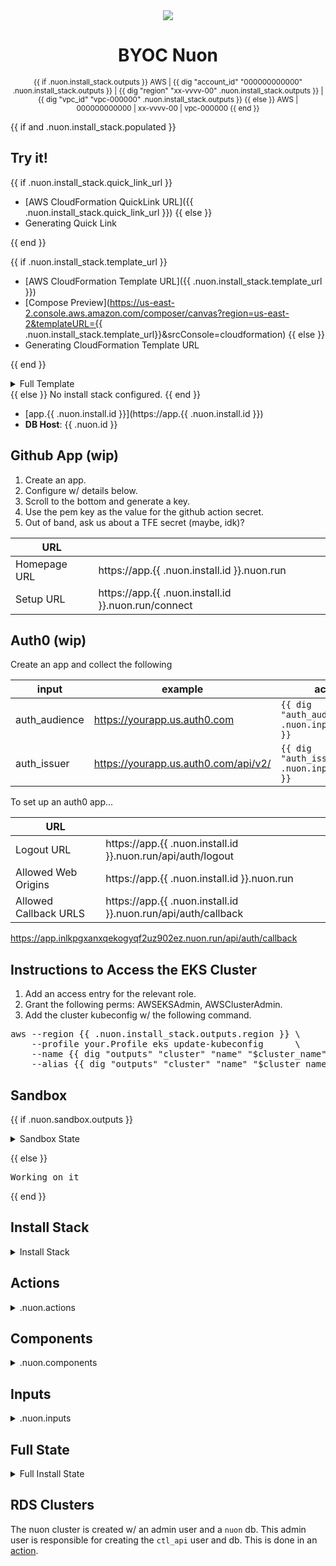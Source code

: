 <center>
  <img src="https://mintlify.s3-us-west-1.amazonaws.com/nuoninc/logo/dark.svg"/>
  <h1>BYOC Nuon</h1>
  <small>
{{ if .nuon.install_stack.outputs }}
AWS | {{ dig "account_id" "000000000000" .nuon.install_stack.outputs }} | {{ dig "region" "xx-vvvv-00" .nuon.install_stack.outputs }} | {{ dig "vpc_id" "vpc-000000" .nuon.install_stack.outputs }}
{{ else }}
AWS | 000000000000 | xx-vvvv-00 | vpc-000000
{{ end }}
  </small>
</center>

{{ if and .nuon.install_stack.populated }}

## Try it!

{{ if .nuon.install_stack.quick_link_url }}

- [AWS CloudFormation QuickLink URL]({{ .nuon.install_stack.quick_link_url }}) {{ else }}
- Generating Quick Link

{{ end }}

{{ if .nuon.install_stack.template_url }}

- [AWS CloudFormation Template URL]({{ .nuon.install_stack.template_url }})
- [Compose Preview](https://us-east-2.console.aws.amazon.com/composer/canvas?region=us-east-2&templateURL={{ .nuon.install_stack.template_url}}&srcConsole=cloudformation)
  {{ else }}
- Generating CloudFormation Template URL

{{ end }}

<details>
<summary>Full Template</summary>
{{ $template := .nuon.install_stack.template_json | fromJson }}
<pre>{{ $template | toPrettyJson }}</pre>
</details>
{{ else }}
No install stack configured.
{{ end }}

- [app.{{ .nuon.install.id }}](https://app.{{ .nuon.install.id }})
- **DB Host**: {{ .nuon.id }}

## Github App (wip)

1. Create an app.
2. Configure w/ details below.
3. Scroll to the bottom and generate a key.
4. Use the pem key as the value for the github action secret.
5. Out of band, ask us about a TFE secret (maybe, idk)?

| URL          |                                                     |
| ------------ | --------------------------------------------------- |
| Homepage URL | https://app.{{ .nuon.install.id }}.nuon.run         |
| Setup URL    | https://app.{{ .nuon.install.id }}.nuon.run/connect |

## Auth0 (wip)

Create an app and collect the following

| input         | example                              | actual                                              |
| ------------- | ------------------------------------ | --------------------------------------------------- |
| auth_audience | https://yourapp.us.auth0.com         | `{{ dig "auth_audience" "-" .nuon.inputs.inputs }}` |
| auth_issuer   | https://yourapp.us.auth0.com/api/v2/ | `{{ dig "auth_issuer" "-" .nuon.inputs.inputs }}`   |

To set up an auth0 app...

| URL                   |                                                               |
| --------------------- | ------------------------------------------------------------- |
| Logout URL            | https://app.{{ .nuon.install.id }}.nuon.run/api/auth/logout   |
| Allowed Web Origins   | https://app.{{ .nuon.install.id }}.nuon.run                   |
| Allowed Callback URLS | https://app.{{ .nuon.install.id }}.nuon.run/api/auth/callback |

https://app.inlkpgxanxqekogyqf2uz902ez.nuon.run/api/auth/callback

## Instructions to Access the EKS Cluster

1. Add an access entry for the relevant role.
2. Grant the following perms: AWSEKSAdmin, AWSClusterAdmin.
3. Add the cluster kubeconfig w/ the following command.

<pre>
aws --region {{ .nuon.install_stack.outputs.region }} \
    --profile your.Profile eks update-kubeconfig      \
    --name {{ dig "outputs" "cluster" "name" "$cluster_name" .nuon.sandbox }} \
    --alias {{ dig "outputs" "cluster" "name" "$cluster_name" .nuon.sandbox }}
</pre>

## Sandbox

{{ if .nuon.sandbox.outputs }}

<details>
<summary>Sandbox State</summary>
<pre class="json">{{ toPrettyJson .nuon.sandbox.outputs }}</pre>
</details>

{{ else }}

<pre>Working on it</pre>

{{ end }}

## Install Stack

<details>
  <summary>Install Stack</summary>
  <pre>{{ toPrettyJson .nuon.install_stack }}</pre>
</details>

## Actions

<details id="state">
<summary>.nuon.actions</summary>
<pre>{{ toPrettyJson .nuon.actions }}</pre>
</details>

## Components

<details id="state">
<summary>.nuon.components</summary>
<pre>{{ toPrettyJson .nuon.components }}</pre>
</details>

## Inputs

<details id="state">
<summary>.nuon.inputs</summary>
<pre>{{ toPrettyJson .nuon.inputs }}</pre>
</details>

## Full State

<details id="state">
<summary>Full Install State</summary>
<pre>{{ toPrettyJson .nuon }}</pre>
</details>

## RDS Clusters

The nuon cluster is created w/ an admin user and a `nuon` db. This admin user is responsible for creating the `ctl_api`
user and db. This is done in an [action](/actions/).

